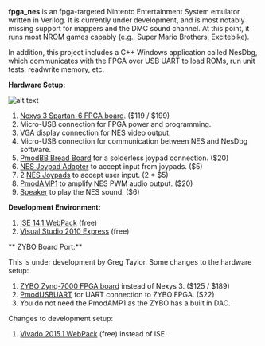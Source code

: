 **fpga_nes** is an fpga-targeted Nintento Entertainment System emulator written in Verilog.  It is currently under development, and is most notably missing support for mappers and the DMC sound channel.  At this point, it runs most NROM games capably (e.g., Super Mario Brothers, Excitebike).

In addition, this project includes a C++ Windows application called NesDbg, which communicates with the FPGA over USB UART to load ROMs, run unit tests, readwrite memory, etc.

**Hardware Setup:**

![alt text](http://1.bp.blogspot.com/-BfVh-h9vj14/T-9pofsWmEI/AAAAAAAAAG8/kW62NiNQTsE/s320/setup.jpg "Title")

1. [Nexys 3 Spartan-6 FPGA board](http://www.digilentinc.com/Products/Detail.cfm?NavPath=2,400,897&Prod=NEXYS3). ($119 / $199)
2. Micro-USB connection for FPGA power and programming.
3. VGA display connection for NES video output.
4. Micro-USB connection for communication between NES and NesDbg software.
5. [PmodBB Bread Board](http://www.digilentinc.com/Products/Detail.cfm?NavPath=2,401,471&Prod=PMOD-BB) for a solderless joypad connection.  ($20)
6. [NES Joypad Adapter](http://www.parallax.com/StoreSearchResults/tabid/768/txtSearch/nes/List/0/SortField/4/ProductID/613/Default.aspx) to accept input from joypads.  ($5)
7. 2 [NES Joypads](http://www.parallax.com/Store/Accessories/Hardware/tabid/162/txtSearch/nes/List/0/SortField/4/ProductID/528/Default.aspx) to accept user input.  (2 * $5)
8. [PmodAMP1](http://www.digilentinc.com/Products/Detail.cfm?Prod=PMOD-AMP1) to amplify NES PWM audio output.  ($20)
9. [Speaker](http://www.digilentinc.com/Products/Catalog.cfm?NavPath=2,393&Cat=3) to play the NES sound.  ($6)


**Development Environment:**

1. [ISE 14.1 WebPack](http://www.xilinx.com/support/download/index.htm) (free)
2. [Visual Studio 2010 Express](http://www.microsoft.com/visualstudio/en-us/products/2010-editions/visual-cpp-express) (free)

** ZYBO Board Port:**

This is under development by Greg Taylor. Some changes to the hardware setup:
1. [ZYBO Zynq-7000 FPGA board](https://www.digilentinc.com/Products/Detail.cfm?NavPath=2,400,1198&Prod=ZYBO) instead of Nexys 3. ($125 / $189)
2. [PmodUSBUART](https://digilentinc.com/Products/Detail.cfm?NavPath=2,401,928&Prod=PMOD-USB-UART) for UART connection to ZYBO FPGA.  ($22)
3. You do not need the PmodAMP1 as the ZYBO has a built in DAC.

Changes to development setup:
1. [Vivado 2015.1 WebPack](http://www.xilinx.com/support/download.html) (free) instead of ISE.

